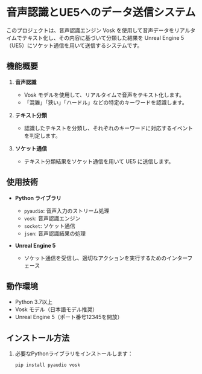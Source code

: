 # 音声認識とUE5へのデータ送信システム

このプロジェクトは、音声認識エンジン Vosk を使用して音声データをリアルタイムでテキスト化し、その内容に基づいて分類した結果を Unreal Engine 5（UE5）にソケット通信を用いて送信するシステムです。

## 機能概要

1. **音声認識**
   - Vosk モデルを使用して、リアルタイムで音声をテキスト化します。
   - 「混雑」「狭い」「ハードル」などの特定のキーワードを認識します。

2. **テキスト分類**
   - 認識したテキストを分類し、それぞれのキーワードに対応するイベントを判定します。

3. **ソケット通信**
   - テキスト分類結果をソケット通信を用いて UE5 に送信します。

## 使用技術

- **Python ライブラリ**
  - `pyaudio`: 音声入力のストリーム処理
  - `vosk`: 音声認識エンジン
  - `socket`: ソケット通信
  - `json`: 音声認識結果の処理

- **Unreal Engine 5**
  - ソケット通信を受信し、適切なアクションを実行するためのインターフェース

## 動作環境

- Python 3.7以上
- Vosk モデル（日本語モデル推奨）
- Unreal Engine 5（ポート番号12345を開放）

## インストール方法

1. 必要なPythonライブラリをインストールします：
   ```bash
   pip install pyaudio vosk
